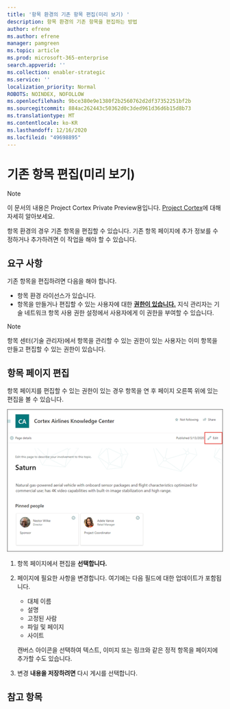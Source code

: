```yaml
---
title: '항목 환경의 기존 항목 편집(미리 보기) '
description: 항목 환경의 기존 항목을 편집하는 방법
author: efrene
ms.author: efrene
manager: pamgreen
ms.topic: article
ms.prod: microsoft-365-enterprise
search.appverid: ''
ms.collection: enabler-strategic
ms.service: ''
localization_priority: Normal
ROBOTS: NOINDEX, NOFOLLOW
ms.openlocfilehash: 9bce380e9e1380f2b2560762d2df37352251bf2b
ms.sourcegitcommit: 884ac262443c50362d0c3ded961d36d6b15d8b73
ms.translationtype: MT
ms.contentlocale: ko-KR
ms.lasthandoff: 12/16/2020
ms.locfileid: "49698895"
---
```

# <a name="edit-an-existing-topic-preview"></a>기존 항목 편집(미리 보기)

> [!Note] 
> 이 문서의 내용은 Project Cortex Private Preview용입니다. [Project Cortex](https://aka.ms/projectcortex)에 대해 자세히 알아보세요.

항목 환경의 경우 기존 항목을 편집할 수 있습니다. 기존 항목 페이지에 추가 정보를 수정하거나 추가하려면 이 작업을 해야 할 수 있습니다. 

## <a name="requirements"></a>요구 사항

기존 항목을 편집하려면 다음을 해야 합니다.
- 항목 환경 라이선스가 있습니다.
- 항목을 만들거나 편집할 수 있는 사용자에 대한 [**권한이 있습니다.**](https://docs.microsoft.com/microsoft-365/knowledge/topic-experiences-user-permissions) 지식 관리자는 기술 네트워크 항목 사용 권한 설정에서 사용자에게 이 권한을 부여할 수 있습니다. 

> [!Note] 
> 항목 센터(기술 관리자)에서 항목을 관리할 수 있는 권한이 있는 사용자는 이미 항목을 만들고 편집할 수 있는 권한이 있습니다.

## <a name="edit-a-topic-page"></a>항목 페이지 편집

항목 페이지를 편집할 수 있는 권한이 있는 경우 항목을 연 후  페이지 오른쪽 위에 있는 편집을 볼 수 있습니다.

   ![편집 컨트롤](../media/knowledge-management/topic-page-edit.png) </br> 

1. 항목 페이지에서 편집을 **선택합니다.**

2. 페이지에 필요한 사항을 변경합니다. 여기에는 다음 필드에 대한 업데이트가 포함됩니다.

    -  대체 이름
    -  설명
    -  고정된 사람
    -  파일 및 페이지
    -  사이트

    캔버스 아이콘을 선택하여 텍스트, 이미지 또는 링크와 같은 정적 항목을 페이지에 추가할 수도 있습니다.

3. 변경 **내용을 저장하려면** 다시 게시를 선택합니다.


## <a name="see-also"></a>참고 항목



  






